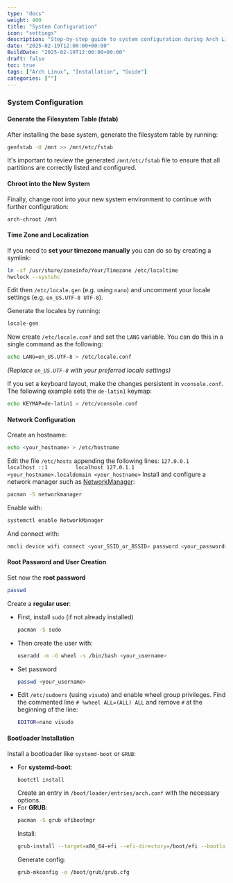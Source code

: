 ```yaml
---
type: "docs"
weight: 400
title: "System Configuration"
icon: "settings"
description: "Step-by-step guide to system configuration during Arch Linux installation."
date: "2025-02-19T12:00:00+00:00"
BuildDate: "2025-02-19T12:00:00+00:00"
draft: false
toc: true
tags: ["Arch Linux", "Installation", "Guide"]
categories: [""]
---
```


### System Configuration

#### Generate the Filesystem Table (fstab)
   After installing the base system, generate the filesystem table by running:
   ```bash
   genfstab -U /mnt >> /mnt/etc/fstab
   ```
   It's important to review the generated `/mnt/etc/fstab` file to ensure that all partitions are correctly listed and configured.

#### Chroot into the New System

   Finally, change root into your new system environment to continue with further configuration:
   ```bash
   arch-chroot /mnt
   ```


#### Time Zone and Localization
   
   If you need to **set your timezone manually** you can do so by creating a symlink:

   ```bash
   ln -sf /usr/share/zoneinfo/Your/Timezone /etc/localtime 
   hwclock --systohc
   ```

   Edit then `/etc/locale.gen` (e.g. using `nano`) and uncomment your locale settings (e.g. `en_US.UTF-8 UTF-8`).

   Generate the locales by running: 
   ```bash
   locale-gen
   ```
   Now create `/etc/locale.conf` and set the `LANG` variable.
   You can do this in a single command as the following:
     
   ```bash
   echo LANG=en_US.UTF-8 > /etc/locale.conf
   ```
   *(Replace `en_US.UTF-8` with your preferred locale settings)*

   If you set a keyboard layout, make the changes persistent in `vconsole.conf`. The following example sets the `de-latin1` keymap:

   ```bash
   echo KEYMAP=de-latin1 > /etc/vconsole.conf
   ```

#### Network Configuration
   
   Create an hostname:
   ```bash
   echo <your_hostname> > /etc/hostname
   ```

   Edit the file `/etc/hosts` appending the following lines:
     ```
     127.0.0.1   localhost
     ::1         localhost
     127.0.1.1   <your_hostname>.localdomain <your_hostname>
     ```
   Install and configure a network manager such as [NetworkManager](https://wiki.archlinux.org/title/NetworkManager):
   ```bash
   pacman -S networkmanager
   ```
   Enable with:
   ```bash
   systemctl enable NetworkManager
   ```
   And connect with:
   ```bash
   nmcli device wifi connect <your_SSID_or_BSSID> password <your_password>
   ```

#### Root Password and User Creation

   Set now the **root password**
   ```bash
   passwd
   ```
   Create a **regular user**:

   - First, install `sudo` (if not already installed)
      ```bash
      pacman -S sudo
      ```
   - Then create the user with:
      ```bash
      useradd -m -G wheel -s /bin/bash <your_username>
      ```
   - Set password
      ```bash
      passwd <your_username>
      ```
   - Edit `/etc/sudoers` (using `visudo`) and enable wheel group privileges. Find the commented line `# %wheel ALL=(ALL) ALL` and remove `#` at the beginning of the line:
      ```bash
      EDITOR=nano visudo
      ```

#### Bootloader Installation

   Install a bootloader like `systemd-boot` or `GRUB`:
   - For **systemd-boot**:
      ```bash
      bootctl install
      ```
      Create an entry in `/boot/loader/entries/arch.conf` with the necessary options.
   - For **GRUB**:
      ```bash
      pacman -S grub efibootmgr
      ```
      Install:
      ```bash
      grub-install --target=x86_64-efi --efi-directory=/boot/efi --bootloader-id=GRUB
      ```
      Generate config:
      ```bash
      grub-mkconfig -o /boot/grub/grub.cfg
      ```